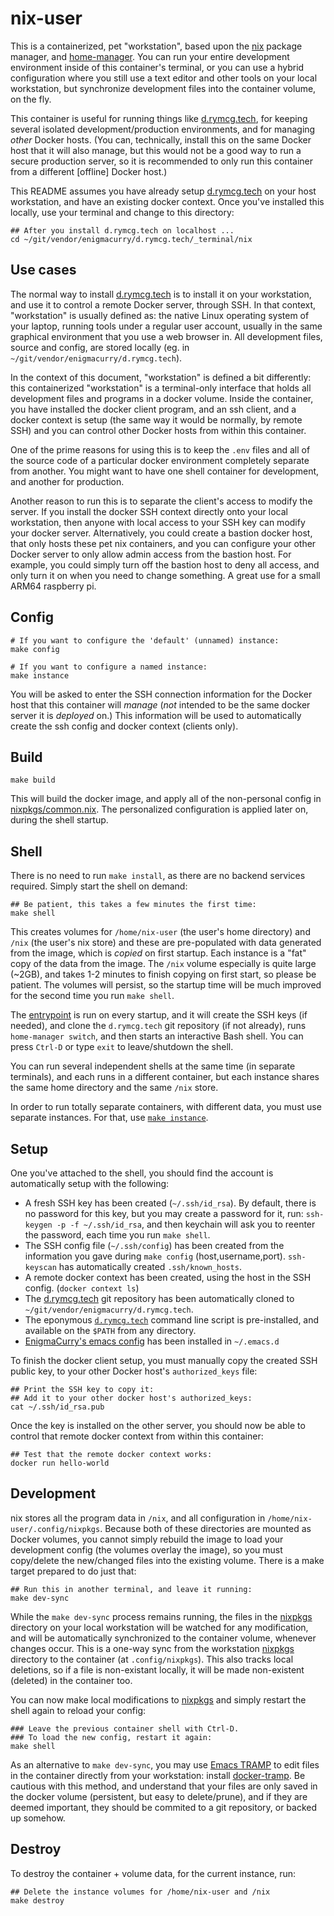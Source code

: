 # nix-user

This is a containerized, pet "workstation", based upon the
[nix](https://nixos.org/) package manager, and
[home-manager](https://github.com/nix-community/home-manager#readme).
You can run your entire development environment inside of this
container's terminal, or you can use a hybrid configuration where you
still use a text editor and other tools on your local workstation, but
synchronize development files into the container volume, on the fly.

This container is useful for running things like
[d.rymcg.tech](../../README.md), for keeping several isolated
development/production environments, and for managing *other* Docker
hosts. (You can, technically, install this on the same Docker host
that it will also manage, but this would not be a good way to run a secure
production server, so it is recommended to only run this container
from a different [offline] Docker host.)

This README assumes you have already setup
[d.rymcg.tech](../../README.md) on your host workstation, and have an
existing docker context. Once you've installed this locally, use your
terminal and change to this directory:

```
## After you install d.rymcg.tech on localhost ...
cd ~/git/vendor/enigmacurry/d.rymcg.tech/_terminal/nix
```

## Use cases

The normal way to install [d.rymcg.tech](../../README.md) is to
install it on your workstation, and use it to control a remote Docker
server, through SSH. In that context, "workstation" is usually defined
as: the native Linux operating system of your laptop, running tools
under a regular user account, usually in the same graphical
environment that you use a web browser in. All development files,
source and config, are stored locally (eg. in
`~/git/vendor/enigmacurry/d.rymcg.tech`).

In the context of this document, "workstation" is defined a bit
differently: this containerized "workstation" is a terminal-only
interface that holds all development files and programs in a docker
volume. Inside the container, you have installed the docker client
program, and an ssh client, and a docker context is setup (the same
way it would be normally, by remote SSH) and you can control other
Docker hosts from within this container.

One of the prime reasons for using this is to keep the `.env` files
and all of the source code of a particular docker environment
completely separate from another. You might want to have one shell
container for development, and another for production.

Another reason to run this is to separate the client's access to
modify the server. If you install the docker SSH context directly onto
your local workstation, then anyone with local access to your SSH key
can modify your docker server. Alternatively, you could create a
bastion docker host, that only hosts these pet nix containers, and you
can configure your other Docker server to only allow admin access from
the bastion host. For example, you could simply turn off the bastion
host to deny all access, and only turn it on when you need to change
something. A great use for a small ARM64 raspberry pi.

## Config

```
# If you want to configure the 'default' (unnamed) instance:
make config

# If you want to configure a named instance:
make instance
```

You will be asked to enter the SSH connection information for the
Docker host that this container will *manage* (*not* intended to be
the same docker server it is *deployed* on.) This information will be
used to automatically create the ssh config and docker context
(clients only).

## Build

```
make build
```

This will build the docker image, and apply all of the non-personal
config in [nixpkgs/common.nix](nix-user/nixpkgs/common.nix). The
personalized configuration is applied later on, during the shell
startup.

## Shell

There is no need to run `make install`, as there are no backend
services required. Simply start the shell on demand:

```
## Be patient, this takes a few minutes the first time:
make shell
```

This creates volumes for `/home/nix-user` (the user's home directory)
and `/nix` (the user's nix store) and these are pre-populated with
data generated from the image, which is *copied* on first startup.
Each instance is a "fat" copy of the data from the image. The `/nix`
volume especially is quite large (~2GB), and takes 1-2 minutes to
finish copying on first start, so please be patient. The volumes will
persist, so the startup time will be much improved for the second time
you run `make shell`.

The [entrypoint](nix-user/entrypoint.sh) is run on every startup, and
it will create the SSH keys (if needed), and clone the `d.rymcg.tech`
git repository (if not already), runs `home-manager switch`, and then
starts an interactive Bash shell. You can press `Ctrl-D` or type
`exit` to leave/shutdown the shell.

You can run several independent shells at the same time (in separate
terminals), and each runs in a different container, but each instance
shares the same home directory and the same `/nix` store.

In order to run totally separate containers, with different data, you
must use separate instances. For that, use [`make
instance`](../../README.md#creating-multiple-instances-of-a-service).

## Setup

One you've attached to the shell, you should find the account is
automatically setup with the following:

 * A fresh SSH key has been created (`~/.ssh/id_rsa`). By default,
   there is no password for this key, but you may create a password
   for it, run: `ssh-keygen -p -f ~/.ssh/id_rsa`, and then keychain
   will ask you to reenter the password, each time you run `make
   shell`.
 * The SSH config file (`~/.ssh/config`) has been created from the
   information you gave during `make config` (host,username,port).
   `ssh-keyscan` has automatically created `.ssh/known_hosts`.
 * A remote docker context has been created, using the host in the SSH
   config. (`docker context ls`)
 * The [d.rymcg.tech](https://github.com/EnigmaCurry/d.rymcg.tech) git
   repository has been automatically cloned to
   `~/git/vendor/enigmacurry/d.rymcg.tech`. 
 * The eponymous
   [`d.rymcg.tech`](../../README.md#using-the-drymcgtech-cli-script-optional)
   command line script is pre-installed, and available on the `$PATH`
   from any directory.
 * [EnigmaCurry's emacs config](https://github.com/enigmacurry/emacs)
   has been installed in `~/.emacs.d`

To finish the docker client setup, you must manually copy the created
SSH public key, to your other Docker host's `authorized_keys` file:

```
## Print the SSH key to copy it:
## Add it to your other docker host's authorized_keys:
cat ~/.ssh/id_rsa.pub
```

Once the key is installed on the other server, you should now be able
to control that remote docker context from within this container:

```
## Test that the remote docker context works:
docker run hello-world
```

## Development

nix stores all the program data in `/nix`, and all configuration in
`/home/nix-user/.config/nixpkgs`. Because both of these directories
are mounted as Docker volumes, you cannot simply rebuild the image to
load your development config (the volumes overlay the image), so you
must copy/delete the new/changed files into the existing volume. There
is a make target prepared to do just that:

```
## Run this in another terminal, and leave it running:
make dev-sync
```

While the `make dev-sync` process remains running, the files in the
[nixpkgs](nix-user/nixpkgs) directory on your local workstation will
be watched for any modification, and will be automatically
synchronized to the container volume, whenever changes occur. This is
a one-way sync from the workstation [nixpkgs](nix-user/nixpkgs)
directory to the container (at `.config/nixpkgs`). This also tracks
local deletions, so if a file is non-existant locally, it will be made
non-existent (deleted) in the container too.

You can now make local modifications to [nixpkgs](nix-user/nixpkgs)
and simply restart the shell again to reload your config:

```
### Leave the previous container shell with Ctrl-D.
### To load the new config, restart it again:
make shell
```

As an alternative to `make dev-sync`, you may use [Emacs
TRAMP](https://www.gnu.org/software/tramp/) to edit files in the
container directly from your workstation: install
[docker-tramp](https://github.com/emacs-pe/docker-tramp.el). Be
cautious with this method, and understand that your files are only
saved in the docker volume (persistent, but easy to delete/prune), and
if they are deemed important, they should be commited to a git
repository, or backed up somehow.

## Destroy

To destroy the container + volume data, for the current instance,
run:

```
## Delete the instance volumes for /home/nix-user and /nix
make destroy
```

